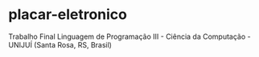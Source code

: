 # placar-eletronico
Trabalho Final Linguagem de Programação III - Ciência da Computação - UNIJUÍ (Santa Rosa, RS, Brasil)
